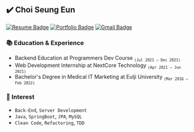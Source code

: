 ## ✔️ Choi Seung Eun

<div>
  
  [![Resume Badge](http://img.shields.io/badge/-Resume-blueviolet?style=flat&logo=notion&link=https://cse0518.notion.site/SeungEun-Choi-fd3cb8a04edc4c11b0c8607e1c78b296)](https://cse0518.notion.site/SeungEun-Choi-fd3cb8a04edc4c11b0c8607e1c78b296)
  [![Portfolio Badge](http://img.shields.io/badge/-Portfolio-6DB33F?style=flat&logoColor=white&logo=spring&link=https://cse0518.notion.site/Portfolio-b478a4ba6f9848c9956f5a997518a581)](https://cse0518.notion.site/Portfolio-b478a4ba6f9848c9956f5a997518a581)
  [![Gmail Badge](https://img.shields.io/badge/Gmail-EA4335?style=flat&logo=Gmail&logoColor=white&link=mailto:csedev0518@gmail.com)](mailto:csedev0518@gmail.com)

</div>

### 📚 Education & Experience

- Backend Education at Programmers Dev Course <sub>`(Jul 2021 – Dec 2021)`</sub>
- Web Development Internship at NextCore Technology <sub>`(Apr 2021 – Jun 2021)`</sub>
- Bachelor's Degree in Medical IT Marketing at Eulji University <sub>`(Mar 2016 – Feb 2022)`</sub>

### 🎯 Interest

- `Back-End`, `Server Development`  
- `Java`, `SpringBoot`, `JPA`, `MySQL`  
- `Clean Code`, `Refactoring`, `TDD`
